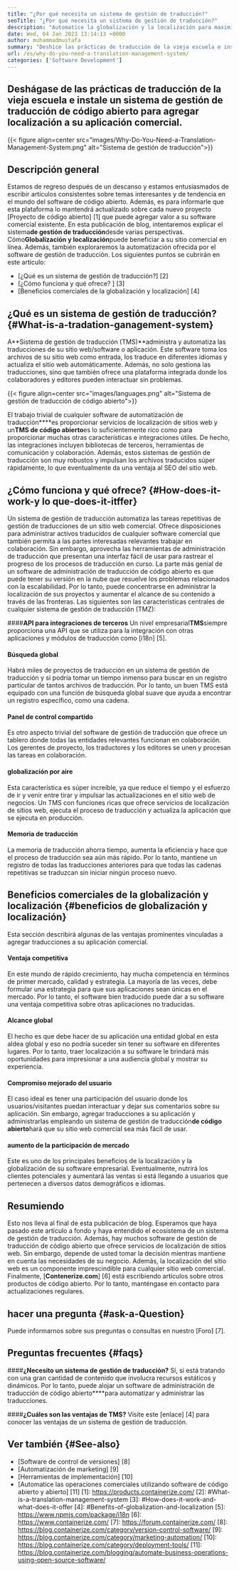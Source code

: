 ```yaml
---
title: "¿Por qué necesita un sistema de gestión de traducción?" 
seoTitle: "¿Por qué necesita un sistema de gestión de traducción?" 
description: "Automatice la globalización y la localización para maximizar el alcance de sus productos. Exploremos cómo su software aprovecha un sistema de gestión de traducción." 
date: Wed, 04 Jan 2023 13:14:13 +0000
author: muhammadmustafa
summary: "Deshice las prácticas de traducción de la vieja escuela e instale un sistema de gestión de traducción de código abierto para agregar localización a su aplicación comercial." 
url: /es/why-do-you-need-a-translation-management-system/
categories: ['Software Development']
---
```


## Deshágase de las prácticas de traducción de la vieja escuela e instale un sistema de gestión de traducción de código abierto para agregar localización a su aplicación comercial.

{{< figure align=center src="images/Why-Do-You-Need-a-Translation-Management-System.png" alt="Sistema de gestión de traducción">}}


## Descripción general
Estamos de regreso después de un descanso y estamos entusiasmados de escribir artículos consistentes sobre temas interesantes y de tendencia en el mundo del software de código abierto. Además, es para informarle que esta plataforma lo mantendrá actualizado sobre cada nuevo proyecto [Proyecto de código abierto] [1] que puede agregar valor a su software comercial existente.
En esta publicación de blog, intentaremos explicar el sistema**de gestión de traducción**desde varias perspectivas. Cómo**Globalización y localización**puede beneficiar a su sitio comercial en línea. Además, también exploraremos la automatización ofrecida por el software de gestión de traducción.
Los siguientes puntos se cubrirán en este artículo:
  * [¿Qué es un sistema de gestión de traducción?] [2]
  * [¿Cómo funciona y qué ofrece? ] [3]
  * [Beneficios comerciales de la globalización y localización] [4]

## ¿Qué es un sistema de gestión de traducción? {#What-is-a-tradation-ganagement-system}
A**Sistema de gestión de traducción (TMS)**administra y automatiza las traducciones de su sitio web/software o aplicación. Este software toma los archivos de su sitio web como entrada, los traduce en diferentes idiomas y actualiza el sitio web automáticamente. Además, no solo gestiona las traducciones, sino que también ofrece una plataforma integrada donde los colaboradores y editores pueden interactuar sin problemas.

{{< figure align=center src="images/languages.png" alt="Sistema de gestión de traducción de código abierto">}}

El trabajo trivial de cualquier software de automatización de traducción****es proporcionar servicios de localización de sitios web y un**TMS de código abierto**es lo suficientemente rico como para proporcionar muchas otras características e integraciones útiles. De hecho, las integraciones incluyen bibliotecas de terceros, herramientas de comunicación y colaboración. Además, estos sistemas de gestión de traducción son muy robustos y impulsan los archivos traducidos súper rápidamente, lo que eventualmente da una ventaja al SEO del sitio web.

## ¿Cómo funciona y qué ofrece? {#How-does-it-work-y lo que-does-it-itffer}
Un sistema de gestión de traducción automatiza las tareas repetitivas de gestión de traducciones de un sitio web comercial. Ofrece disposiciones para administrar activos traducidos de cualquier software comercial que también permita a las partes interesadas relevantes trabajar en colaboración. Sin embargo, aprovecha las herramientas de administración de traducción que presentan una interfaz fácil de usar para rastrear el progreso de los procesos de traducción en curso.
La parte más genial de un software de administración de traducción de código abierto es que puede tener su versión en la nube que resuelve los problemas relacionados con la escalabilidad. Por lo tanto, puede concentrarse en administrar la localización de sus proyectos y aumentar el alcance de su contenido a través de las fronteras.
Las siguientes son las características centrales de cualquier sistema de gestión de traducción (TMZ):

####**API para integraciones de terceros**
Un nivel empresarial**TMS**siempre proporciona una API que se utiliza para la integración con otras aplicaciones y módulos de traducción como [i18n] [5].

#### Búsqueda global
Habrá miles de proyectos de traducción en un sistema de gestión de traducción y si podría tomar un tiempo inmenso para buscar en un registro particular de tantos archivos de traducción. Por lo tanto, un buen TMS está equipado con una función de búsqueda global suave que ayuda a encontrar un registro específico, como una cadena.

#### Panel de control compartido
Es otro aspecto trivial del software de gestión de traducción que ofrece un tablero donde todas las entidades relevantes funcionan en colaboración. Los gerentes de proyecto, los traductores y los editores se unen y procesan las tareas en colaboración.

#### globalización por aire
Esta característica es súper increíble, ya que reduce el tiempo y el esfuerzo de ir y venir entre tirar y impulsar las actualizaciones en el sitio web de negocios. Un TMS con funciones ricas que ofrece servicios de localización de sitios web, ejecuta el proceso de traducción y actualiza la aplicación que se ejecuta en producción.

#### Memoria de traducción
La memoria de traducción ahorra tiempo, aumenta la eficiencia y hace que el proceso de traducción sea aún más rápido. Por lo tanto, mantiene un registro de todas las traducciones anteriores para que todas las cadenas repetitivas se traduzcan sin iniciar ningún proceso nuevo.

## Beneficios comerciales de la globalización y localización {#beneficios de globalización y localización}
Esta sección describirá algunas de las ventajas prominentes vinculadas a agregar traducciones a su aplicación comercial.

#### Ventaja competitiva
En este mundo de rápido crecimiento, hay mucha competencia en términos de primer mercado, calidad y estrategia. La mayoría de las veces, debe formular una estrategia para que sus aplicaciones sean únicas en el mercado. Por lo tanto, el software bien traducido puede dar a su software una ventaja competitiva sobre otras aplicaciones no traducidas.

#### Alcance global
El hecho es que debe hacer de su aplicación una entidad global en esta aldea global y eso no podría suceder sin tener su software en diferentes lugares. Por lo tanto, traer localización a su software le brindará más oportunidades para impresionar a una audiencia global y mostrar su experiencia.

#### Compromiso mejorado del usuario
El caso ideal es tener una participación del usuario donde los usuarios/visitantes puedan interactuar y dejar sus comentarios sobre su aplicación. Sin embargo, agregar traducciones a su aplicación y administrarlas empleando un sistema de gestión de traducción**de código abierto**hará que su sitio web comercial sea más fácil de usar.

#### aumento de la participación de mercado
Este es uno de los principales beneficios de la localización y la globalización de su software empresarial. Eventualmente, nutrirá los clientes potenciales y aumentará las ventas si está llegando a usuarios que pertenecen a diversos datos demográficos e idiomas.

## Resumiendo
Esto nos lleva al final de esta publicación de blog. Esperamos que haya pasado este artículo a fondo y haya entendido el ecosistema de un sistema de gestión de traducción. Además, hay muchos software de gestión de traducción de código abierto que ofrece servicios de localización de sitios web. Sin embargo, depende de usted tomar la decisión mientras mantiene en cuenta las necesidades de su negocio. Además, la localización del sitio web es un componente imprescindible para cualquier sitio web comercial.
Finalmente, [**Contenerize.com**] [6] está escribiendo artículos sobre otros productos de código abierto. Por lo tanto, manténgase en contacto para actualizaciones regulares.

## hacer una pregunta {#ask-a-Question}
Puede informarnos sobre sus preguntas o consultas en nuestro [Foro] [7].

## Preguntas frecuentes {#faqs}

####**¿Necesito un sistema de gestión de traducción?**
Sí, si está tratando con una gran cantidad de contenido que involucra recursos estáticos y dinámicos. Por lo tanto, puede alojar un software de administración de traducción de código abierto****para automatizar y administrar las traducciones.

####**¿Cuáles son las ventajas de TMS?**
Visite este [enlace] [4] para conocer las ventajas de un sistema de gestión de traducción.

## Ver también {#See-also}
  * [Software de control de versiones] [8]
  * [Automatización de marketing] [9]
  * [Herramientas de implementación] [10]
  * [Automatice las operaciones comerciales utilizando software de código abierto y abierto] [11]
[1]: https://products.containerize.com/
[2]: #What-is-a-translation-management-system
[3]: #How-does-it-work-and-what-does-it-offer
[4]: #Benefits-of-globalization-and-localization
[5]: https://www.npmjs.com/package/i18n
[6]: https://www.containerize.com/
[7]: https://forum.containerize.com/
[8]: https://blog.containerize.com/category/version-control-software/
[9]: https://blog.containerize.com/category/marketing-automation/
[10]: https://blog.containerize.com/category/deployment-tools/
[11]: https://blog.containerize.com/blogging/automate-business-operations-using-open-source-software/
